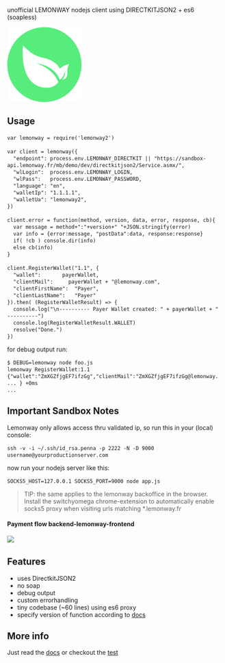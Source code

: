 unofficial LEMONWAY nodejs client using DIRECTKITJSON2 + es6 (soapless)

![](https://github.com/coderofsalvation/lemonway2/raw/master/lemonway.png)

## Usage

    var lemonway = require('lemonway2')

    var client = lemonway({
      "endpoint": process.env.LEMONWAY_DIRECTKIT || "https://sandbox-api.lemonway.fr/mb/demo/dev/directkitjson2/Service.asmx/",
      "wlLogin":  process.env.LEMONWAY_LOGIN, 
      "wlPass":   process.env.LEMONWAY_PASSWORD, 
      "language": "en",
      "walletIp": "1.1.1.1",
      "walletUa": "lemonway2",
    })

    client.error = function(method, version, data, error, response, cb){
	  var message = method+":"+version+" "+JSON.stringify(error)
	  var info = {error:message, "postData":data, response:response}
	  if( !cb ) console.dir(info)
	  else cb(info)
    }

    client.RegisterWallet("1.1", {
      "wallet":       payerWallet,
      "clientMail":     payerWallet + "@lemonway.com",
      "clientFirstName":  "Payer",
      "clientLastName":   "Payer"
    }).then( (RegisterWalletResult) => {
      console.log("\n---------- Payer Wallet created: " + payerWallet + " ----------")
      console.log(RegisterWalletResult.WALLET)
      resolve("Done.")
    })

for debug output run:

    $ DEBUG=lemonway node foo.js
    lemonway RegisterWallet:1.1 {"wallet":"ZmXGZfjgEF7ifzGg","clientMail":"ZmXGZfjgEF7ifzGg@lemonway. ... } +0ms
    ...

## Important Sandbox Notes

Lemonway only allows access thru validated ip, so run this in your (local) console:

    ssh -v -i ~/.ssh/id_rsa.penna -p 2222 -N -D 9000 username@yourproductionserver.com

now run your nodejs server like this:

    SOCKS5_HOST=127.0.0.1 SOCKS5_PORT=9000 node app.js


> TIP: the same applies to the lemonway backoffice in the browser. Install the switchyomega chrome-extension to automatically enable socks5 proxy when visiting urls matching *.lemonway.fr

#### Payment flow backend-lemonway-frontend

![](https://lh6.googleusercontent.com/oW_LBulEri5QMk0nTiji1vDXGVwdcuToNFyndVzTlRxIPyM7xtOcxJpvIyKpaOb5gIjF5EAOqGMkO5Y=w1919-h966-rw)

## Features

* uses DirectkitJSON2
* no soap
* debug output
* custom errorhandling
* tiny codebase (~60 lines) using es6 proxy
* specify version of function according to [docs](http://documentation.lemonway.fr/api-en/directkit)

## More info 

Just read the [docs](http://documentation.lemonway.fr/api-en/directkit) or checkout the [test](https://github.com/coderofsalvation/lemonway2/raw/master/test/tests/test.js)
